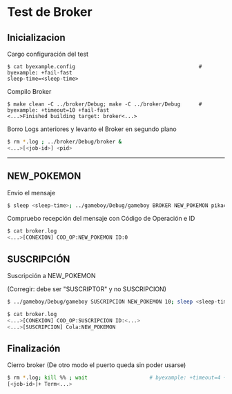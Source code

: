 # Test de Broker

## Inicializacion

Cargo configuración del test

```shell
$ cat byexample.config                                        # byexample: +fail-fast
sleep-time=<sleep-time>
```

Compilo Broker

```shell
$ make clean -C ../broker/Debug; make -C ../broker/Debug      # byexample: +timeout=10 +fail-fast
<...>Finished building target: broker<...>
```

Borro Logs anteriores y levanto el Broker en segundo plano

```bash
$ rm *.log ; ../broker/Debug/broker &
<...>[<job-id>] <pid>
```

- - - - - - - - - - - - -

## NEW_POKEMON

Envio el mensaje

```bash
$ sleep <sleep-time>; ../gameboy/Debug/gameboy BROKER NEW_POKEMON pikachu 1 1 1; sleep <sleep-time> # byexample: +timeout=8 +paste
```

Compruebo recepción del mensaje con Código de Operación e ID

```bash
$ cat broker.log
<...>[CONEXION] COD_OP:NEW_POKEMON ID:0
```

## SUSCRIPCIÓN

Suscripción a NEW_POKEMON

(Corregir: debe ser "SUSCRIPTOR" y no SUSCRIPCION)

```bash
$ ../gameboy/Debug/gameboy SUSCRIPCION NEW_POKEMON 10; sleep <sleep-time> # byexample: +timeout=4 +paste
```

```bash
$ cat broker.log
<...>[CONEXION] COD_OP:SUSCRIPCION ID:<...>
<...>[SUSCRIPCION] Cola:NEW_POKEMON
```

## Finalización

Cierro broker (De otro modo el puerto queda sin poder usarse)

```bash
$ rm *.log; kill %% ; wait                    # byexample: +timeout=4 +norm-ws +paste
[<job-id>]+ Term<...>
```
